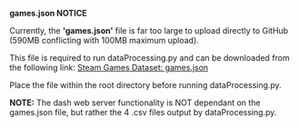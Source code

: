 **games.json NOTICE**

Currently, the **'games.json'** file is far too large to upload directly to GitHub (590MB conflicting with 100MB maximum upload).

This file is required to run dataProcessing.py and can be downloaded from the following link: [Steam Games Dataset: games.json](https://www.kaggle.com/datasets/fronkongames/steam-games-dataset?select=games.json)

Place the file within the root directory before running dataProcessing.py.


**NOTE:** The dash web server functionality is NOT dependant on the games.json file, but rather the 4 .csv files output by dataProcessing.py.
